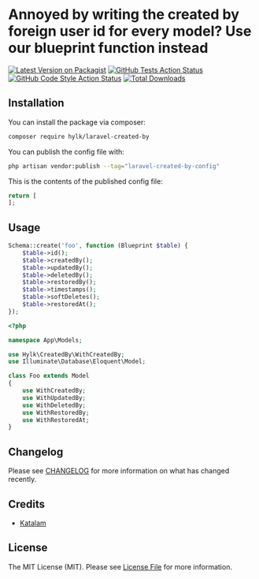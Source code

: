 # Annoyed by writing the created by foreign user id for every model? Use our blueprint function instead

[![Latest Version on Packagist](https://img.shields.io/packagist/v/hylk/laravel-created-by.svg?style=flat-square)](https://packagist.org/packages/hylk/laravel-created-by)
[![GitHub Tests Action Status](https://img.shields.io/github/actions/workflow/status/hylk/laravel-created-by/run-tests.yml?branch=main&label=tests&style=flat-square)](https://github.com/hylk/laravel-created-by/actions?query=workflow%3Arun-tests+branch%3Amain)
[![GitHub Code Style Action Status](https://img.shields.io/github/actions/workflow/status/hylk/laravel-created-by/fix-php-code-style-issues.yml?branch=main&label=code%20style&style=flat-square)](https://github.com/hylk/laravel-created-by/actions?query=workflow%3A"Fix+PHP+code+style+issues"+branch%3Amain)
[![Total Downloads](https://img.shields.io/packagist/dt/hylk/laravel-created-by.svg?style=flat-square)](https://packagist.org/packages/hylk/laravel-created-by)

## Installation

You can install the package via composer:

```bash
composer require hylk/laravel-created-by
```

You can publish the config file with:

```bash
php artisan vendor:publish --tag="laravel-created-by-config"
```

This is the contents of the published config file:

```php
return [
];
```

## Usage

```php
Schema::create('foo', function (Blueprint $table) {
    $table->id();
    $table->createdBy();
    $table->updatedBy();
    $table->deletedBy();
    $table->restoredBy();
    $table->timestamps();
    $table->softDeletes();
    $table->restoredAt();
});
```
```php
<?php

namespace App\Models;

use Hylk\CreatedBy\WithCreatedBy;
use Illuminate\Database\Eloquent\Model;

class Foo extends Model
{
    use WithCreatedBy;
    use WithUpdatedBy;
    use WithDeletedBy;
    use WithRestoredBy;
    use WithRestoredAt;
}
```

## Changelog

Please see [CHANGELOG](CHANGELOG.md) for more information on what has changed recently.

## Credits

- [Katalam](https://github.com/Katalam)

## License

The MIT License (MIT). Please see [License File](LICENSE.md) for more information.
